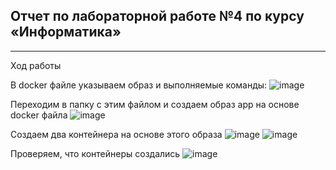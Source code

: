 ## Отчет по лабораторной работе №4 по курсу «Информатика»
---
Ход работы

В docker файле указываем образ и выполняемые команды:
![image](https://github.com/user-attachments/assets/6c3cb3a7-11fd-4c20-befe-a40c1b6d90e7)                                                                                                          

Переходим в папку с этим файлом и создаем образ app на основе docker файла
![image](https://github.com/user-attachments/assets/0cd8845b-16f6-4348-8aac-8c18c9a0cdf7)                                                                                                                

Создаем два контейнера на основе этого образа 
![image](https://github.com/user-attachments/assets/533a7dea-61d5-439a-aff5-c32f3ec7bcba)
![image](https://github.com/user-attachments/assets/f293e2aa-e263-4120-980e-9167fb1622ca)
                                                                                                          
Проверяем, что контейнеры создались
![image](https://github.com/user-attachments/assets/73adcc9d-0107-4534-93ed-cae7b8008c48)               










